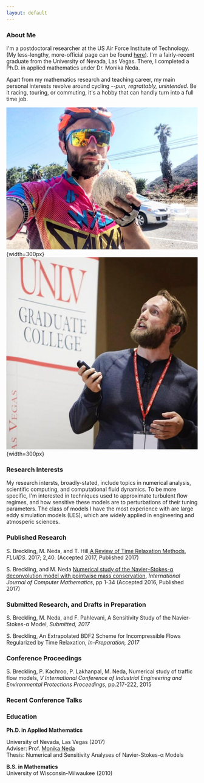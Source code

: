 ```yaml
---
layout: default
---
```


### [](#header-3)About Me
I'm a postdoctoral researcher at the US Air Force Institute of Technology. (My less-lengthy, more-official page can be found [here](https://www.afit.edu/BIOS/bio.cfm?facID=398)). I'm a fairly-recent graduate from the University of Nevada, Las Vegas. There, I completed a Ph.D. in applied mathematics under Dr. Monika Neda. 

Apart from my mathematics research and teaching career, my main personal interests revolve around cycling *--pun, regrattably, unintended.* Be it racing, touring, or commuting, it's a hobby that can handly turn into a full time job.

![](images/bikes.jpg){width=300px}![](images/math.jpg){width=300px}

### [](#header-3)Research Interests
My research intersts, broadly-stated, include topics in numerical analysis, scientific computing, and computational fluid dynamics. To be more specific, I'm interested in techniques used to approximate turbulent flow regimes, and how sensitive these models are to perturbations of their tuning parameters. The class of models I have the most experience with are large eddy simulation models (LES), which are widely applied in engineering and atmosperic sciences.


### [](#header-3)Published Research
S. Breckling, M. Neda, and T. Hill,[A Review of Time Relaxation Methods](http://www.mdpi.com/2311-5521/2/3/40/pdf), *FLUIDS*. 2017; 2,40. (Accepted 2017, Published 2017)

S. Breckling, and M. Neda [Numerical study of the Navier–Stokes-α deconvolution model with pointwise mass conservation](http://www.tandfonline.com/doi/full/10.1080/00207160.2017.1329532), *International Journal of Computer Mathematics*, pp 1-34 (Accepted 2016, Published 2017)

### [](#header-3)Submitted Research, and Drafts in Preparation
S. Breckling, M. Neda, and F. Pahlevani, A Sensitivity Study of the Navier-Stokes-α Model, *Submitted, 2017*

S. Breckling, An Extrapolated BDF2 Scheme for Incompressible Flows Regularized by Time Relaxation, *In-Preparation, 2017*

### [](#header-4)Conference Proceedings
S. Breckling, P. Kachroo, P. Lakhanpal, M. Neda, Numerical study of traffic flow models, *V International Conference of Industrial Engineering and Environmental Protections Proceedings*, pp.217-222, 2015

### [](#header-3)Recent Conference Talks

### [](#header-3)Education
**Ph.D. in Applied Mathematics**

University of Nevada, Las Vegas (2017) <br>
Adviser: Prof. [Monika Neda](https://faculty.unlv.edu/neda/) <br>
Thesis: Numerical and Sensitivity Analyses of Navier-Stokes-α Models <br>

**B.S. in Mathematics**<br>
University of Wisconsin-Milwaukee (2010)

